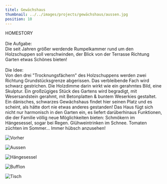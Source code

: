 ```yaml
---
titel: Gewächshaus
thumbnail: ../../images/projects/gewächshaus/aussen.jpg
position: 10
---
```


HOMESTORY <br>
<br>
Die Aufgabe: <br>
Die seit Jahren größer werdende Rumpelkammer rund um den Holzschuppen soll verschwinden, der Blick von
der Terrasse Richtung Garten etwas Schönes bieten! <br>
<br>
Die Idee: <br>
Von den drei "Trocknungsfächern" des Holzschuppens werden zwei Richtung Grundstücksgrenze abgerissen.
Das verbleibende Fach wird schwarz gestrichen. Die Holzdimme darin wirkt wie ein gerahmtes Bild, eine
Skulptur.
Ein großzügiges Stück des Gartens wird begradigt, mit Wesersandstein gerahmt, mit Betonplatten &
buntem Weserkies gestaltet. Ein dänisches, schwarzes Gewächshaus findet hier seinen Platz und es
scheint, als hätte dort nie etwas anderes gestanden! Das Haus fügt sich nicht nur harmonisch in den
Garten ein, es liefert darüberhinaus Funktionen, die der Familie völlig neue Möglichkeiten bieten:
Schmökern im Hängesessel, sogar bei Regen. Glühweintrinken im Schnee. Tomaten züchten im Sommer...
Immer hübsch anzusehen!

![Vorher](../../images/projects/gewächshaus/schuppen.jpg)

![Aussen](../../images/projects/gewächshaus/aussen.jpg)

![Hängesessel](../../images/projects/gewächshaus/haengesessel.jpg)

![Bufflon](../../images/projects/gewächshaus/bufflon.jpg)

![Tisch](../../images/projects/gewächshaus/tisch-aussen.jpg)
